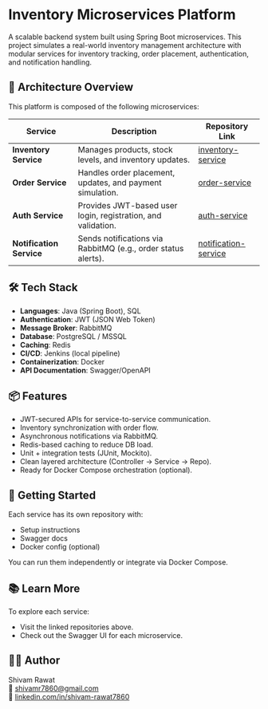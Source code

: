 # Inventory Microservices Platform

A scalable backend system built using Spring Boot microservices. This project simulates a real-world inventory management architecture with modular services for inventory tracking, order placement, authentication, and notification handling.

## 🔧 Architecture Overview

This platform is composed of the following microservices:

| Service               | Description                                                   | Repository Link |
|-----------------------|---------------------------------------------------------------|-----------------|
| **Inventory Service** | Manages products, stock levels, and inventory updates.        | [inventory-service](https://github.com/COFFINSELLAR/inventory-service) |
| **Order Service**     | Handles order placement, updates, and payment simulation.     | [order-service](https://github.com/COFFINSELLAR/order-service) |
| **Auth Service**      | Provides JWT-based user login, registration, and validation.  | [auth-service](https://github.com/COFFINSELLAR/auth-service) |
| **Notification Service** | Sends notifications via RabbitMQ (e.g., order status alerts). | [notification-service](https://github.com/COFFINSELLAR/notification-service) |

## 🛠 Tech Stack

- **Languages**: Java (Spring Boot), SQL
- **Authentication**: JWT (JSON Web Token)
- **Message Broker**: RabbitMQ
- **Database**: PostgreSQL / MSSQL
- **Caching**: Redis
- **CI/CD**: Jenkins (local pipeline)
- **Containerization**: Docker
- **API Documentation**: Swagger/OpenAPI

## 📦 Features

- JWT-secured APIs for service-to-service communication.
- Inventory synchronization with order flow.
- Asynchronous notifications via RabbitMQ.
- Redis-based caching to reduce DB load.
- Unit + integration tests (JUnit, Mockito).
- Clean layered architecture (Controller → Service → Repo).
- Ready for Docker Compose orchestration (optional).

## 🚀 Getting Started

Each service has its own repository with:
- Setup instructions
- Swagger docs
- Docker config (optional)

You can run them independently or integrate via Docker Compose.

## 📚 Learn More

To explore each service:
- Visit the linked repositories above.
- Check out the Swagger UI for each microservice.

## 👨‍💻 Author

Shivam Rawat  
📧 [shivamr7860@gmail.com](mailto:shivamr7860@gmail.com)  
🔗 [linkedin.com/in/shivam-rawat7860](https://linkedin.com/in/shivam-rawat7860)
